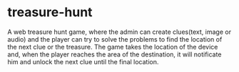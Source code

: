 # treasure-hunt

A web treasure hunt game, where the admin can create clues(text, image or audio) and the player can try to solve the problems to find the location of the next clue or the treasure.
The game takes the location of the device and, when the player reaches the area of the destination, it will notificate him and unlock the next clue until the final location.
